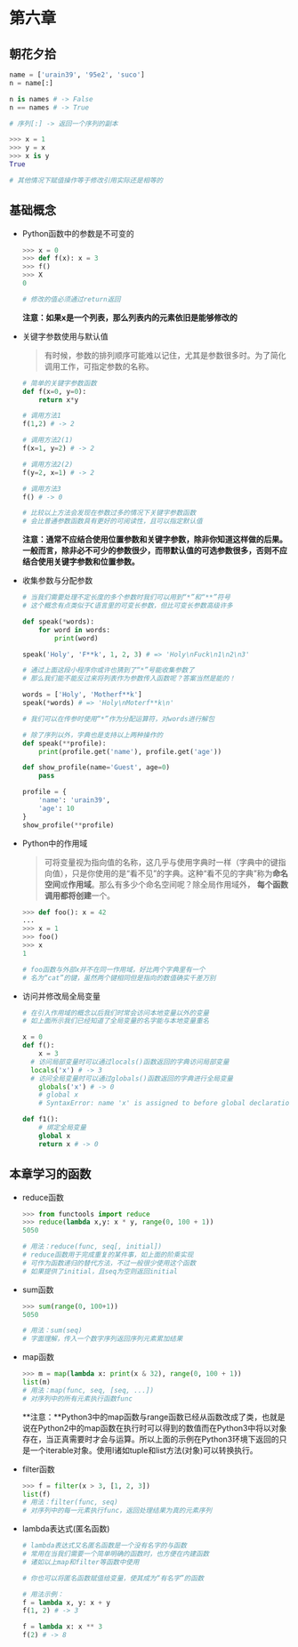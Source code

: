 # 第六章 #



## 朝花夕拾 ##

```python
name = ['urain39', '95e2', 'suco']
n = name[:]

n is names # -> False
n == names # -> True

# 序列[:] -> 返回一个序列的副本

>>> x = 1
>>> y = x
>>> x is y
True

# 其他情况下赋值操作等于修改引用实际还是相等的
```

## 基础概念 ##

- Python函数中的参数是不可变的

  ```python
  >>> x = 0
  >>> def f(x): x = 3
  >>> f()
  >>> X
  0
  
  # 修改的值必须通过return返回
  ```

  **注意：如果x是一个列表，那么列表内的元素依旧是能够修改的**



- 关键字参数使用与默认值

  > 有时候，参数的排列顺序可能难以记住，尤其是参数很多时。为了简化调用工作，可指定参数的名称。 

  ```python
  # 简单的关键字参数函数
  def f(x=0, y=0):
      return x*y
  
  # 调用方法1
  f(1,2) # -> 2
  
  # 调用方法2(1)
  f(x=1, y=2) # -> 2
  
  # 调用方法2(2)
  f(y=2, x=1) # -> 2
  
  # 调用方法3
  f() # -> 0
  
  # 比较以上方法会发现在参数过多的情况下关键字参数函数
  # 会比普通参数函数具有更好的可阅读性，且可以指定默认值
  ```

  **注意：通常不应结合使用位置参数和关键字参数，除非你知道这样做的后果。一般而言，除非必不可少的参数很少，而带默认值的可选参数很多，否则不应结合使用关键字参数和位置参数。** 



- 收集参数与分配参数

  ```python
  # 当我们需要处理不定长度的多个参数时我们可以用到“*”和“**”符号
  # 这个概念有点类似于C语言里的可变长参数，但比可变长参数高级许多
  
  def speak(*words):
      for word in words:
          print(word)
  
  speak('Holy', 'F**k', 1, 2, 3) # => 'Holy\nFuck\n1\n2\n3'
  
  # 通过上面这段小程序你或许也猜到了“*”号能收集参数了
  # 那么我们能不能反过来将列表作为参数传入函数呢？答案当然是能的！
  
  words = ['Holy', 'Motherf**k']
  speak(*words) # => 'Holy\nMoterf**k\n'
  
  # 我们可以在传参时使用“*”作为分配运算符，对words进行解包
  
  # 除了序列以外，字典也是支持以上两种操作的
  def speak(**profile):
      print(profile.get('name'), profile.get('age'))
  
  def show_profile(name='Guest', age=0)
      pass
  
  profile = {
      'name': 'urain39',
      'age': 10
  }
  show_profile(**profile)
  ```

  

- Python中的作用域

  > 可将变量视为指向值的名称，这几乎与使用字典时一样（字典中的键指向值），只是你使用的是“看不见”的字典。这种“看不见的字典”称为**命名空间**或**作用域**。那么有多少个命名空间呢？除全局作用域外， **每个函数调用都将创建**一个。 

  ```python
  >>> def foo(): x = 42
  ...
  >>> x = 1
  >>> foo()
  >>> x
  1 
  
  # foo函数与外部x并不在同一作用域，好比两个字典里有一个
  # 名为“cat”的键，虽然两个键相同但是指向的数值确实千差万别
  ```

  

- 访问并修改局全局变量

  ```python
  # 在引入作用域的概念以后我们时常会访问本地变量以外的变量
  # 如上面所示我们已经知道了全局变量的名字能与本地变量重名
  
  x = 0
  def f():
      x = 3
  	# 访问局部变量时可以通过locals()函数返回的字典访问局部变量
  	locals('x') # -> 3
  	# 访问全局变量时可以通过globals()函数返回的字典进行全局变量
      globals('x') # -> 0
      # global x
      # SyntaxError: name 'x' is assigned to before global declaration
  
  def f1():
      # 绑定全局变量
      global x
      return x # -> 0
  ```

  

## 本章学习的函数 ##

- reduce函数

  ```python
  >>> from functools import reduce
  >>> reduce(lambda x,y: x * y, range(0, 100 + 1))
  5050
  
  # 用法：reduce(func, seq[, initial])
  # reduce函数用于完成重复的某件事，如上面的阶乘实现
  # 可作为函数递归的替代方法，不过一般很少使用这个函数
  # 如果提供了initial，且seq为空则返回initial
  ```

- sum函数

  ```python
  >>> sum(range(0, 100+1))
  5050
  
  # 用法：sum(seq)
  # 字面理解，传入一个数字序列返回序列元素累加结果
  ```

  

- map函数

  ```python
  >>> m = map(lambda x: print(x & 32), range(0, 100 + 1))
  list(m)
  # 用法：map(func, seq, [seq, ...])
  # 对序列中的所有元素执行函数func
  ```

  **注意：**Python3中的map函数与range函数已经从函数改成了类，也就是说在Python2中的map函数在执行时可以得到的数值而在Python3中将以对象存在，当正真需要时才会与运算。所以上面的示例在Python3环境下返回的只是一个iterable对象。使用l诸如tuple和list方法(对象)可以转换执行。

- filter函数

  ```python
  >>> f = filter(x > 3, [1, 2, 3])
  list(f)
  # 用法：filter(func, seq)
  # 对序列中的每一元素执行func，返回处理结果为真的元素序列
  ```

  

- lambda表达式(匿名函数)

  ```python
  # lambda表达式又名匿名函数是一个没有名字的与函数
  # 常用在当我们需要一个简单明确的函数时，也方便在内建函数
  # 诸如以上map和filter等函数中使用
  
  # 你也可以将匿名函数赋值给变量，使其成为“有名字”的函数
  
  # 用法示例：
  f = lambda x, y: x + y
  f(1, 2) # -> 3
  
  f = lambda x: x ** 3
  f(2) # -> 8
  ```

  

